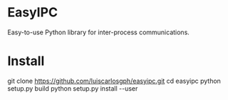 # EasyIPC
Easy-to-use Python library for inter-process communications.

# Install

git clone https://github.com/luiscarlosgph/easyipc.git
cd easyipc
python setup.py build
python setup.py install --user
